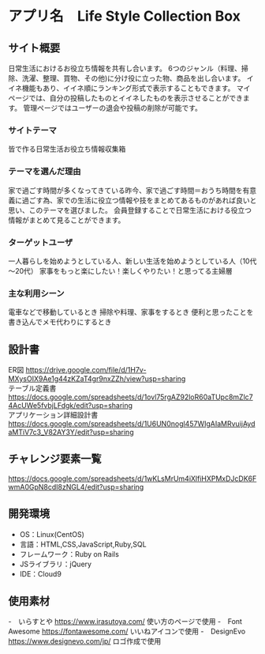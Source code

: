 # アプリ名　Life Style Collection Box

## サイト概要
日常生活におけるお役立ち情報を共有し合います。
6つのジャンル（料理、掃除、洗濯、整理、買物、その他)に分け役に立った物、商品を出し合います。
イイネ機能もあり、イイネ順にランキング形式で表示することもできます。
マイページでは、自分の投稿したものとイイネしたものを表示させることができます。
管理ページではユーザーの退会や投稿の削除が可能です。

### サイトテーマ
皆で作る日常生活お役立ち情報収集箱

### テーマを選んだ理由
家で過ごす時間が多くなってきている昨今、家で過ごす時間＝おうち時間を有意義に過ごす為、家での生活に役立つ情報や技をまとめてあるものがあれば良いと思い、このテーマを選びました。
会員登録することで日常生活における役立つ情報がまとめて見ることができます。

### ターゲットユーザ
一人暮らしを始めようとしている人、新しい生活を始めようとしている人（10代～20代）
家事をもっと楽にしたい！楽しくやりたい！と思ってる主婦層

### 主な利用シーン
電車などで移動しているとき
掃除や料理、家事をするとき
便利と思ったことを書き込んでメモ代わりにするとき


## 設計書
ER図 https://drive.google.com/file/d/1H7v-MXysOIX9Ae1g44zKZaT4gr9nxZZh/view?usp=sharing<br>
テーブル定義書 https://docs.google.com/spreadsheets/d/1ovl75rgAZ92loR60aTUpc8mZlc74AcUWe5fvbjLFdgk/edit?usp=sharing<br>
アプリケーション詳細設計書 https://docs.google.com/spreadsheets/d/1U6UN0nogl457WIgAIaMRvuijAydaMTiV7c3_V82AY3Y/edit?usp=sharing<br>


## チャレンジ要素一覧
https://docs.google.com/spreadsheets/d/1wKLsMrUm4iXlfiHXPMxDJcDK6FwmA0GpN8cdI8zNGL4/edit?usp=sharing

## 開発環境
- OS：Linux(CentOS)
- 言語：HTML,CSS,JavaScript,Ruby,SQL
- フレームワーク：Ruby on Rails
- JSライブラリ：jQuery
- IDE：Cloud9

## 使用素材
-　いらすとや https://www.irasutoya.com/ 使い方のページで使用
-　Font Awesome https://fontawesome.com/ いいねアイコンで使用
-　DesignEvo https://www.designevo.com/jp/ ロゴ作成で使用

